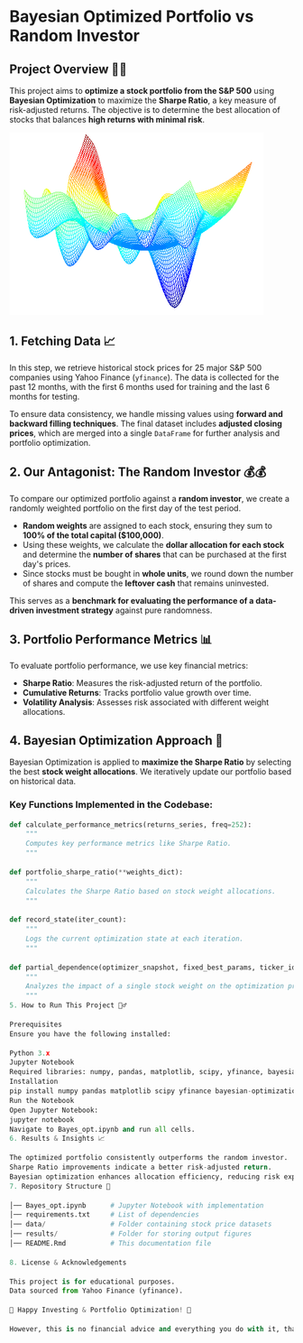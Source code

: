 # Bayesian Optimized Portfolio vs Random Investor

## **Project Overview** 💪🏽

This project aims to **optimize a stock portfolio from the S&P 500** using **Bayesian Optimization** to maximize the **Sharpe Ratio**, a key measure of risk-adjusted returns. The objective is to determine the best allocation of stocks that balances **high returns with minimal risk**.

![MD Diagram](func.png)

## **1. Fetching Data 📈**

In this step, we retrieve historical stock prices for 25 major S&P 500 companies using Yahoo Finance (`yfinance`). The data is collected for the past 12 months, with the first 6 months used for training and the last 6 months for testing.

To ensure data consistency, we handle missing values using **forward and backward filling techniques**. The final dataset includes **adjusted closing prices**, which are merged into a single `DataFrame` for further analysis and portfolio optimization.

## **2. Our Antagonist: The Random Investor 💰💰**

To compare our optimized portfolio against a **random investor**, we create a randomly weighted portfolio on the first day of the test period. 

- **Random weights** are assigned to each stock, ensuring they sum to **100% of the total capital ($100,000)**.
- Using these weights, we calculate the **dollar allocation for each stock** and determine the **number of shares** that can be purchased at the first day's prices.
- Since stocks must be bought in **whole units**, we round down the number of shares and compute the **leftover cash** that remains uninvested.

This serves as a **benchmark for evaluating the performance of a data-driven investment strategy** against pure randomness.

## **3. Portfolio Performance Metrics 📊**

To evaluate portfolio performance, we use key financial metrics:

- **Sharpe Ratio**: Measures the risk-adjusted return of the portfolio.
- **Cumulative Returns**: Tracks portfolio value growth over time.
- **Volatility Analysis**: Assesses risk associated with different weight allocations.

## **4. Bayesian Optimization Approach 🚀**

Bayesian Optimization is applied to **maximize the Sharpe Ratio** by selecting the best **stock weight allocations**. We iteratively update our portfolio based on historical data.

### **Key Functions Implemented in the Codebase:**
```python
def calculate_performance_metrics(returns_series, freq=252):
    """
    Computes key performance metrics like Sharpe Ratio.
    """

def portfolio_sharpe_ratio(**weights_dict):
    """
    Calculates the Sharpe Ratio based on stock weight allocations.
    """

def record_state(iter_count):
    """
    Logs the current optimization state at each iteration.
    """

def partial_dependence(optimizer_snapshot, fixed_best_params, ticker_idx, w_values):
    """
    Analyzes the impact of a single stock weight on the optimization process.
    """
5. How to Run This Project 🏃‍♂️

Prerequisites
Ensure you have the following installed:

Python 3.x
Jupyter Notebook
Required libraries: numpy, pandas, matplotlib, scipy, yfinance, bayesian-optimization
Installation
pip install numpy pandas matplotlib scipy yfinance bayesian-optimization
Run the Notebook
Open Jupyter Notebook:
jupyter notebook
Navigate to Bayes_opt.ipynb and run all cells.
6. Results & Insights 📈

The optimized portfolio consistently outperforms the random investor.
Sharpe Ratio improvements indicate a better risk-adjusted return.
Bayesian optimization enhances allocation efficiency, reducing risk exposure.
7. Repository Structure 📂

│── Bayes_opt.ipynb      # Jupyter Notebook with implementation
│── requirements.txt     # List of dependencies
│── data/                # Folder containing stock price datasets
│── results/             # Folder for storing output figures
│── README.Rmd           # This documentation file

8. License & Acknowledgements

This project is for educational purposes.
Data sourced from Yahoo Finance (yfinance).

🚀 Happy Investing & Portfolio Optimization! 🚀

However, this is no financial advice and everything you do with it, that's on your own! : ) 

